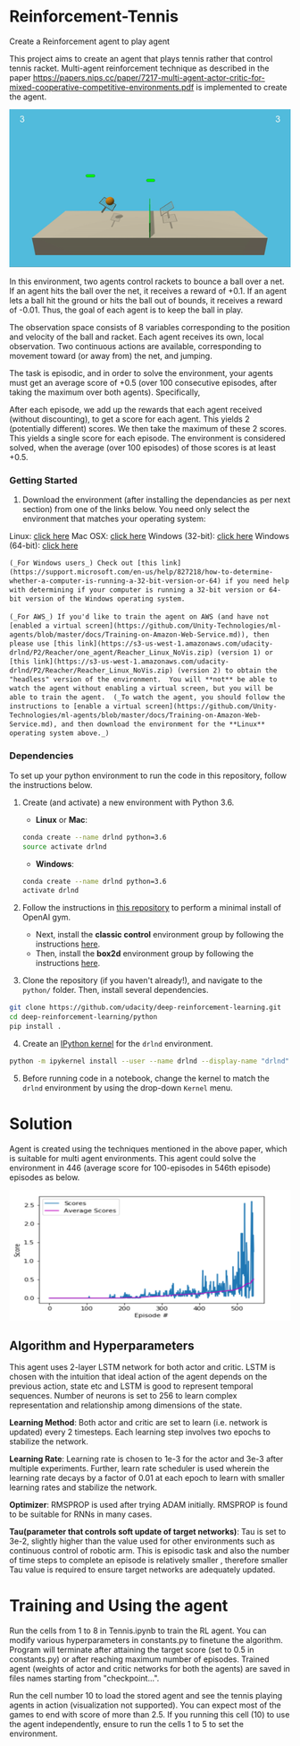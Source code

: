 # Reinforcement-Tennis
Create a Reinforcement agent to play agent

This project aims to create an agent that plays tennis rather that control tennis racket. Multi-agent reinforcement technique as described in the paper https://papers.nips.cc/paper/7217-multi-agent-actor-critic-for-mixed-cooperative-competitive-environments.pdf is implemented to create the agent. 

![Robot Arm](https://github.com/amithmp/Reinforcement-Learning-Tennis/blob/master/tennis.gif)


In this environment, two agents control rackets to bounce a ball over a net. If an agent hits the ball over the net, it receives a reward of +0.1. If an agent lets a ball hit the ground or hits the ball out of bounds, it receives a reward of -0.01. Thus, the goal of each agent is to keep the ball in play.

The observation space consists of 8 variables corresponding to the position and velocity of the ball and racket. Each agent receives its own, local observation. Two continuous actions are available, corresponding to movement toward (or away from) the net, and jumping.

The task is episodic, and in order to solve the environment, your agents must get an average score of +0.5 (over 100 consecutive episodes, after taking the maximum over both agents). Specifically,

After each episode, we add up the rewards that each agent received (without discounting), to get a score for each agent. This yields 2 (potentially different) scores. We then take the maximum of these 2 scores. This yields a single score for each episode. The environment is considered solved, when the average (over 100 episodes) of those scores is at least +0.5.


### Getting Started

1. Download the environment (after installing the dependancies as per next section) from one of the links below.  You need only select the environment that matches your operating system:

Linux: [click here](https://s3-us-west-1.amazonaws.com/udacity-drlnd/P3/Tennis/Tennis_Linux.zip)
Mac OSX: [click here](https://s3-us-west-1.amazonaws.com/udacity-drlnd/P3/Tennis/Tennis.app.zip)
Windows (32-bit): [click here](https://s3-us-west-1.amazonaws.com/udacity-drlnd/P3/Tennis/Tennis_Windows_x86.zip)
Windows (64-bit): [click here](https://s3-us-west-1.amazonaws.com/udacity-drlnd/P3/Tennis/Tennis_Windows_x86_64.zip)


    (_For Windows users_) Check out [this link](https://support.microsoft.com/en-us/help/827218/how-to-determine-whether-a-computer-is-running-a-32-bit-version-or-64) if you need help with determining if your computer is running a 32-bit version or 64-bit version of the Windows operating system.

    (_For AWS_) If you'd like to train the agent on AWS (and have not [enabled a virtual screen](https://github.com/Unity-Technologies/ml-agents/blob/master/docs/Training-on-Amazon-Web-Service.md)), then please use [this link](https://s3-us-west-1.amazonaws.com/udacity-drlnd/P2/Reacher/one_agent/Reacher_Linux_NoVis.zip) (version 1) or [this link](https://s3-us-west-1.amazonaws.com/udacity-drlnd/P2/Reacher/Reacher_Linux_NoVis.zip) (version 2) to obtain the "headless" version of the environment.  You will **not** be able to watch the agent without enabling a virtual screen, but you will be able to train the agent.  (_To watch the agent, you should follow the instructions to [enable a virtual screen](https://github.com/Unity-Technologies/ml-agents/blob/master/docs/Training-on-Amazon-Web-Service.md), and then download the environment for the **Linux** operating system above._)

### Dependencies

To set up your python environment to run the code in this repository, follow the instructions below.

1. Create (and activate) a new environment with Python 3.6.

	- __Linux__ or __Mac__: 
	```bash
	conda create --name drlnd python=3.6
	source activate drlnd
	```
	- __Windows__: 
	```bash
	conda create --name drlnd python=3.6 
	activate drlnd
	```
	
2. Follow the instructions in [this repository](https://github.com/openai/gym) to perform a minimal install of OpenAI gym.  
	- Next, install the **classic control** environment group by following the instructions [here](https://github.com/openai/gym#classic-control).
	- Then, install the **box2d** environment group by following the instructions [here](https://github.com/openai/gym#box2d).
	
3. Clone the repository (if you haven't already!), and navigate to the `python/` folder.  Then, install several dependencies.
```bash
git clone https://github.com/udacity/deep-reinforcement-learning.git
cd deep-reinforcement-learning/python
pip install .
```

4. Create an [IPython kernel](http://ipython.readthedocs.io/en/stable/install/kernel_install.html) for the `drlnd` environment.  
```bash
python -m ipykernel install --user --name drlnd --display-name "drlnd"
```

5. Before running code in a notebook, change the kernel to match the `drlnd` environment by using the drop-down `Kernel` menu. 


# Solution 

Agent is created using the techniques mentioned in the above paper, which is suitable for multi agent environments. This agent could solve the environment in 446 (average score for 100-episodes in 546th episode) episodes as below.

![Robot Arm](https://github.com/amithmp/Reinforcement-Learning-Tennis/blob/master/result_chart.png)

## Algorithm and Hyperparameters

This agent uses 2-layer LSTM network for both actor and critic. LSTM is chosen with the intuition that ideal action of the agent depends on the previous action, state etc and LSTM is good to represent temporal sequences. Number of neurons is set to 256 to learn complex representation and relationship among dimensions of the state. 

**Learning Method**: Both actor and critic are set to learn (i.e. network is updated) every 2 timesteps. Each learning step involves two epochs to stabilize the network.

**Learning Rate**: Learning rate is chosen to 1e-3 for the actor and 3e-3 after multiple experiments. Further, learn rate scheduler is used wherein the learning rate decays by a factor of 0.01 at each epoch to learn with smaller learning rates and stabilize the network.

**Optimizer**: RMSPROP is used after trying ADAM initially. RMSPROP is found to be suitable for RNNs in many cases.

**Tau(parameter that controls soft update of target networks)**: Tau is set to 3e-2, slightly higher than the value used for other environments such as continuous control of robotic arm. This is episodic task and also the number of time steps to complete an episode is relatively smaller , therefore smaller Tau value is required to ensure target networks are adequately updated. 

# Training and Using the agent

Run the cells from 1 to 8 in Tennis.ipynb to train the RL agent. You can modify various hyperparameters in constants.py to finetune the algorithm. Program will terminate after attaining the target score (set to 0.5 in constants.py) or after reaching maximum number of episodes. Trained agent (weights of actor and critic networks for both the agents) are saved in files names starting from "checkpoint...".

Run the cell number 10 to load the stored agent and see the tennis playing agents in action (visualization not supported). You can expect most of the games to end with score of more than 2.5. If you running this cell (10) to use the agent independently, ensure to run the cells 1 to 5 to set the environment.
